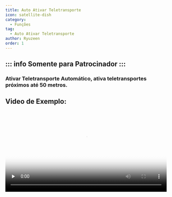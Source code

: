 ```yaml
---
title: Auto Ativar Teletransporte
icon: satellite-dish
category:
  - Funções
tag:
  - Auto Ativar Teletransporte
author: Ryuzeen
order: 1
---
```

::: info Somente para Patrocinador
:::
---
### Ativar Teletransporte Automático, ativa teletransportes próximos até 50 metros.

## Video de Exemplo:

<video controls preload="none" width="100%" poster="https://nextcloud.atruicardona.xyz/s/ydzPcwiLDfEGMJY/preview"><source src="https://nextcloud.atruicardona.xyz/s/ydzPcwiLDfEGMJY/download" type="video/mp4"></video>

